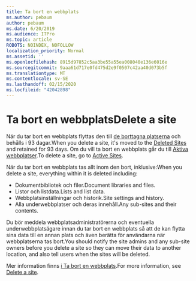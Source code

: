 ```yaml
---
title: Ta bort en webbplats
ms.author: pebaum
author: pebaum
ms.date: 6/20/2019
ms.audience: ITPro
ms.topic: article
ROBOTS: NOINDEX, NOFOLLOW
localization_priority: Normal
ms.assetid: ''
ms.openlocfilehash: 8915d97852c5aa3be55a55ea008040e136e6016e
ms.sourcegitcommit: 9aaa61d717e0fd475d2e9f0507c42aa40d073b5f
ms.translationtype: MT
ms.contentlocale: sv-SE
ms.lasthandoff: 02/15/2020
ms.locfileid: "42042898"
---
```

# <a name="delete-a-site"></a><span data-ttu-id="00b9b-102">Ta bort en webbplats</span><span class="sxs-lookup"><span data-stu-id="00b9b-102">Delete a site</span></span>

<span data-ttu-id="00b9b-103">När du tar bort en webbplats flyttas den till [de borttagna platserna](https://admin.microsoft.com/sharepoint?page=recyclebin&modern=true) och behålls i 93 dagar.</span><span class="sxs-lookup"><span data-stu-id="00b9b-103">When you delete a site, it's moved to the [Deleted Sites](https://admin.microsoft.com/sharepoint?page=recyclebin&modern=true) and retained for 93 days.</span></span> <span data-ttu-id="00b9b-104">Om du vill ta bort en webbplats går du till [Aktiva webbplatser](https://admin.microsoft.com/sharepoint?page=sitemanagement&modern=true).</span><span class="sxs-lookup"><span data-stu-id="00b9b-104">To delete a site, go to [Active Sites](https://admin.microsoft.com/sharepoint?page=sitemanagement&modern=true).</span></span> 

<span data-ttu-id="00b9b-105">När du tar bort en webbplats tas allt inom den bort, inklusive:</span><span class="sxs-lookup"><span data-stu-id="00b9b-105">When you delete a site, everything within it is deleted including:</span></span>

- <span data-ttu-id="00b9b-106">Dokumentbibliotek och filer.</span><span class="sxs-lookup"><span data-stu-id="00b9b-106">Document libraries and files.</span></span>
- <span data-ttu-id="00b9b-107">Listor och listdata.</span><span class="sxs-lookup"><span data-stu-id="00b9b-107">Lists and list data.</span></span>
- <span data-ttu-id="00b9b-108">Webbplatsinställningar och historik.</span><span class="sxs-lookup"><span data-stu-id="00b9b-108">Site settings and history.</span></span>
- <span data-ttu-id="00b9b-109">Alla underwebbplatser och deras innehåll.</span><span class="sxs-lookup"><span data-stu-id="00b9b-109">Any sub-sites and their contents.</span></span>

<span data-ttu-id="00b9b-110">Du bör meddela webbplatsadministratörerna och eventuella underwebbplatsägare innan du tar bort en webbplats så att de kan flytta sina data till en annan plats och även berätta för användarna när webbplatserna tas bort.</span><span class="sxs-lookup"><span data-stu-id="00b9b-110">You should notify the site admins and any sub-site owners before you delete a site so they can move their data to another location, and also tell users when the sites will be deleted.</span></span>

<span data-ttu-id="00b9b-111">Mer information finns [i Ta bort en webbplats](https://docs.microsoft.com/sharepoint/delete-site-collection).</span><span class="sxs-lookup"><span data-stu-id="00b9b-111">For more information, see [Delete a site](https://docs.microsoft.com/sharepoint/delete-site-collection).</span></span>
